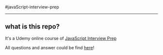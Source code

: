#javaScript-interview-prep

----
## what is this repo?
It's a Udemy online course of [JavaScript Interview Prep](https://www.udemy.com/javascript-interview-prep/learn/v4/overview)

All questions and answer could be find [here](https://codingjavascript.com/blog/1551720/25-javascript-interview-questions)!
